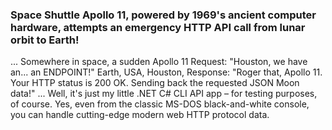 ### Space Shuttle Apollo 11, powered by 1969's ancient computer hardware, attempts an emergency HTTP API call from lunar orbit to Earth!
...
Somewhere in space, a sudden Apollo 11 Request: "Houston, we have an... an ENDPOINT!" 
Earth, USA, Houston,  Response: "Roger that, Apollo 11. Your HTTP status is 200 OK. Sending back the requested JSON Moon data!"
...
Well, it's just my little .NET C# CLI API app – for testing purposes, of course.
Yes, even from the classic MS-DOS black-and-white console, you can handle cutting-edge modern web HTTP protocol data.
